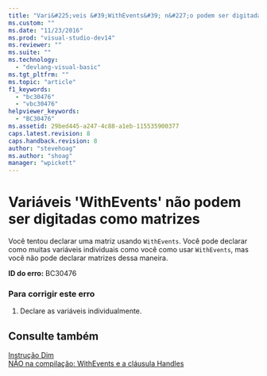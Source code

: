 ```yaml
---
title: "Vari&#225;veis &#39;WithEvents&#39; n&#227;o podem ser digitadas como matrizes | Microsoft Docs"
ms.custom: ""
ms.date: "11/23/2016"
ms.prod: "visual-studio-dev14"
ms.reviewer: ""
ms.suite: ""
ms.technology: 
  - "devlang-visual-basic"
ms.tgt_pltfrm: ""
ms.topic: "article"
f1_keywords: 
  - "bc30476"
  - "vbc30476"
helpviewer_keywords: 
  - "BC30476"
ms.assetid: 29bed445-a247-4c88-a1eb-115535900377
caps.latest.revision: 8
caps.handback.revision: 8
author: "stevehoag"
ms.author: "shoag"
manager: "wpickett"
---
```

# Vari&#225;veis &#39;WithEvents&#39; n&#227;o podem ser digitadas como matrizes
Você tentou declarar uma matriz usando `WithEvents`. Você pode declarar como muitas variáveis individuais como você como usar `WithEvents`, mas você não pode declarar matrizes dessa maneira.  
  
 **ID do erro:** BC30476  
  
### Para corrigir este erro  
  
1.  Declare as variáveis individualmente.  
  
## Consulte também  
 [Instrução Dim](../../visual-basic/language-reference/statements/dim-statement.md)   
 [NÃO na compilação: WithEvents e a cláusula Handles](http://msdn.microsoft.com/pt-br/072b9cf6-6298-46f1-849e-4edc1631564c)